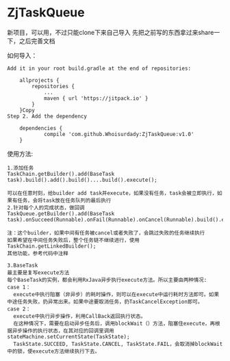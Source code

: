 # ZjTaskQueue
新项目，可以用，不过只能clone下来自己导入
先把之前写的东西拿过来share一下，之后完善文档


如何导入：


	Add it in your root build.gradle at the end of repositories:

    	allprojects {
    		repositories {
    			...
    			maven { url 'https://jitpack.io' }
    		}
    	}Copy
    Step 2. Add the dependency

    	dependencies {
    	        compile 'com.github.Whoisurdady:ZjTaskQueue:v1.0'
    	}


使用方法:

	1.添加任务
	TaskChain.getBuilder().add(BaseTask task).build().add().build()....build().execute();

	可以在任意时刻，给builder add task并execute，如果没有任务，task会被立即执行，如果有任务，会将task放在任务队列的最后执行
	2.针对每个人的完成状态，做回调
	TaskQueue.getBuilder().add(BaseTask task).onSucceed(Runnable).onFail(Runnable).onCancel(Runnable).build().execute();

	注：这个builder，如果中间有任务被cancel或者失败了，会跳过失败的任务继续执行
	如果希望在中间任务失败后，整个任务链不继续进行，使用 TaskChain.getLinkedBuilder();
	其他功能，参考代码中注释

	3.BaseTask
	最主要是复写execute方法
	每个BaseTask的实例，都会利用RxJava异步执行execute方法。所以主要由两种情况:
	case 1：
	  execute中执行阻塞（非异步）的耗时操作，则可以在execute中运行耗时方法即可。如果中途任务失败，扔异常出来。如果中途要取消任务，扔TaskCancelException即可。
	case 2：
	  execute中执行异步操作，利用CallBack返回执行状态。
	  在这种情况下，需要在启动异步任务后，调用blockWait（）方法，阻塞住execute，再根据异步操作的执行状态，在其对应的回调里调用stateMachine.setCurrentState(TaskState);
	  TaskState.SUCCEED, TaskState.CANCEL, TaskState.FAIL，会取消掉blockWait中的锁，使execute方法继续执行下去。
